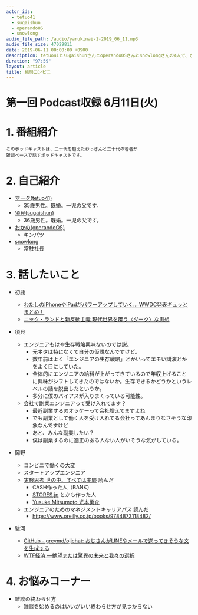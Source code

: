 ```yaml
---
actor_ids:
  - tetuo41
  - sugaishun
  - operandoOS
  - snowlong
audio_file_path: /audio/yarukinai-1-2019_06_11.mp3
audio_file_size: 47029811
date: 2019-06-11 00:00:00 +0900
description: tetuo41とsugaishunさんとoperandoOSさんとsnowlongさんの4人で、ざっくばらんに話しました。
duration: "97:59"
layout: article
title: 結局コンビニ
---
```


# 第一回 Podcast収録 6月11日(火)

# 1. 番組紹介
    このポッドキャストは、三十代を超えたおっさんと二十代の若者が
    雑談ベースで話すポッドキャストです。

# 2. 自己紹介
- [マーク(tetuo41)](https://twitter.com/tetuo41)
    - 35歳男性。既婚。一児の父です。
- [須貝(sugaishun)](https://twitter.com/sugaishun)
    - 36歳男性。既婚。一児の父です。
- [おかの(operandoOS)](https://twitter.com/operandoOS)
    - キンパツ
- [snowlong](https://snowlong.hatenablog.com/)
    - 常駐社長

# 3. 話したいこと
- 初鹿
    - [わたしのiPhoneやiPadがパワーアップしていく... WWDC発表ギュッとまとめ！](https://www.gizmodo.jp/2019/06/wwdc19-outline.html)
    - [ニック・ランドと新反動主義 現代世界を覆う〈ダーク〉な思想](https://www.amazon.co.jp/dp/4065160146/)


- 須貝
    - エンジニアもはや生存戦略興味ないのでは説。
        - 元ネタは特になくて自分の仮説なんですけど。
        - 数年前はよく「エンジニアの生存戦略」とかいってエモい講演とかをよく目にしていた。
        - 全体的にエンジニアの給料が上がってきているので年収上げることに興味がシフトしてきたのではないか。生存できるかどうかというレベルの話を脱出したというか。
        - 多分に僕のバイアスが入りまくっている可能性。
    - 会社で副業エンジニアって受け入れてます？
        - 最近副業するのオッケーって会社増えてますよね
        - でも副業として働く人を受け入れてる会社ってあんまりなさそうな印象なんですけど
        - あと、みんな副業したい？
        - 僕は副業するのに適正のある人ない人がいそうな気がしている。
- 岡野
    - コンビニで働くの大変
    - スタートアップエンジニア
    - [実験思考 世の中、すべては実験](https://www.amazon.co.jp/%E5%AE%9F%E9%A8%93%E6%80%9D%E8%80%83-%E4%B8%96%E3%81%AE%E4%B8%AD%E3%80%81%E3%81%99%E3%81%B9%E3%81%A6%E3%81%AF%E5%AE%9F%E9%A8%93-NewsPicks-Book-%E5%85%89%E6%9C%AC%E5%8B%87%E4%BB%8B-ebook/dp/B07R221THQ) 読んだ
        - CASH作った人（BANK）
        - [STORES.jp](https://stores.jp/) とかも作った人
        - [Yusuke Mitsumoto 光本勇介](https://twitter.com/Yusuke_Tokyo)
    - エンジニアのためのマネジメントキャリアパス 読んだ
        - https://www.oreilly.co.jp/books/9784873118482/
- 駿河
    - [GitHub - greymd/ojichat: おじさんがLINEやメールで送ってきそうな文を生成する](https://github.com/greymd/ojichat)
    - [WTF経済 ―絶望または驚異の未来と我々の選択](https://www.amazon.co.jp/gp/product/487311859X/)

# 4. お悩みコーナー
- 雑談の終わらせ方
    - 雑談を始めるのはいいがいい終わらせ方が見つからない

